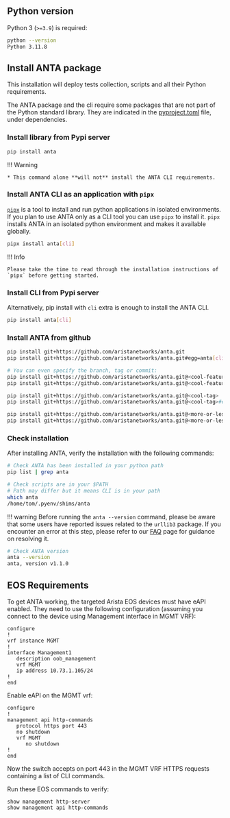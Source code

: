 <!--
  ~ Copyright (c) 2023-2024 Arista Networks, Inc.
  ~ Use of this source code is governed by the Apache License 2.0
  ~ that can be found in the LICENSE file.
  -->

## Python version

Python 3 (`>=3.9`) is required:

```bash
python --version
Python 3.11.8
```

## Install ANTA package

This installation will deploy tests collection, scripts and all their Python requirements.

The ANTA package and the cli require some packages that are not part of the Python standard library. They are indicated in the [pyproject.toml](https://github.com/aristanetworks/anta/blob/main/pyproject.toml) file, under dependencies.

### Install library from Pypi server

```bash
pip install anta
```

!!! Warning

    * This command alone **will not** install the ANTA CLI requirements.

### Install ANTA CLI as an application with `pipx`

[`pipx`](https://pipx.pypa.io/stable/) is a tool to install and run python applications in isolated environments. If you plan to use ANTA only as a CLI tool you can use `pipx` to install it. `pipx` installs ANTA in an isolated python environment and makes it available globally.

```bash
pipx install anta[cli]
```

!!! Info

    Please take the time to read through the installation instructions of `pipx` before getting started.

### Install CLI from Pypi server

Alternatively, pip install with `cli` extra is enough to install the ANTA CLI.

```bash
pip install anta[cli]
```

### Install ANTA from github

```bash
pip install git+https://github.com/aristanetworks/anta.git
pip install git+https://github.com/aristanetworks/anta.git#egg=anta[cli]

# You can even specify the branch, tag or commit:
pip install git+https://github.com/aristanetworks/anta.git@<cool-feature-branch>
pip install git+https://github.com/aristanetworks/anta.git@<cool-feature-branch>#egg=anta[cli]

pip install git+https://github.com/aristanetworks/anta.git@<cool-tag>
pip install git+https://github.com/aristanetworks/anta.git@<cool-tag>#egg=anta[cli]

pip install git+https://github.com/aristanetworks/anta.git@<more-or-less-cool-hash>
pip install git+https://github.com/aristanetworks/anta.git@<more-or-less-cool-hash>#egg=anta[cli]
```

### Check installation

After installing ANTA, verify the installation with the following commands:

```bash
# Check ANTA has been installed in your python path
pip list | grep anta

# Check scripts are in your $PATH
# Path may differ but it means CLI is in your path
which anta
/home/tom/.pyenv/shims/anta
```

!!! warning
    Before running the `anta --version` command, please be aware that some users have reported issues related to the `urllib3` package. If you encounter an error at this step, please refer to our [FAQ](faq.md) page for guidance on resolving it.

```bash
# Check ANTA version
anta --version
anta, version v1.1.0
```

## EOS Requirements

To get ANTA working, the targeted Arista EOS devices must have eAPI enabled. They need to use the following configuration (assuming you connect to the device using Management interface in MGMT VRF):

```eos
configure
!
vrf instance MGMT
!
interface Management1
   description oob_management
   vrf MGMT
   ip address 10.73.1.105/24
!
end
```

Enable eAPI on the MGMT vrf:

```eos
configure
!
management api http-commands
   protocol https port 443
   no shutdown
   vrf MGMT
      no shutdown
!
end
```

Now the switch accepts on port 443 in the MGMT VRF HTTPS requests containing a list of CLI commands.

Run these EOS commands to verify:

```eos
show management http-server
show management api http-commands
```
